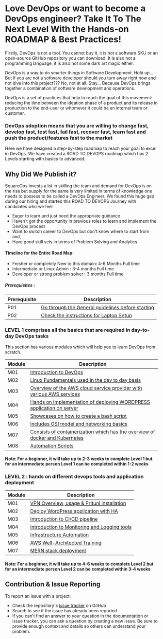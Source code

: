 # Love DevOps or want to become a DevOps engineer? Take It To The Next Level With the Hands-on ROADMAP & Best Practices! 

Firstly, DevOps is not a tool. You cannot buy it, it is not a software SKU or an open-source GitHub repository you can download. It is also not a programming language, it is also not some dark art magic either.

DevOps is a way to do smarter things in Software Development. Hold up... But if you are not a software developer should you turn away right now and not dive into this project??? No, not at all. Stay... Because DevOps brings together a combination of software development and operations. 

DevOps is a set of practices that help to reach the goal of this movement: reducing the time between the ideation phase of a product and its release in production to the end-user or whomever it could be an internal team or customer.

### DevOps adoption means that you are willing to change fast, develop fast, test fast, fail fast, recover fast, learn fast and push the product/features fast to the market

Here we have designed a step-by-step roadmap to reach your goal to excel in DevOps. We have created a ROAD TO DEVOPS roadmap which has 2 Levels starting with basics to advanced. 

## Why Did We Publish it?

SquareOps invests a lot in skilling the team and demand for DevOps is on the rise but supply for the same is very limited in terms of knowledge one needs to possess to be called a DevOps Engineer. We found this huge gap during our hiring and started this ROAD TO DEVOPS Journey with candidates who we feel 
- Eager to learn and just need the appropriate guidance 
- Haven't got the opportunity in previous roles to learn and implement the DevOps process
- Want to switch career to DevOps but don't know where to start from and, 
- Have good skill sets in terms of Problem Solving and Analytics 

#### Timeline for the Entire Road Map:
- Fresher or completely New to this domain: 4-6 Months Full time 
- Intermediate or Linux Admin : 3-4 months Full time 
- Developer or strong problem solver :  3 months Full time 

##### Prerequisites :
| Prerequisite |   Description  |
|---------|----------------|
|  P01    | [Go through the General guidelines before starting ](https://github.com/maithelys/rtd/blob/main/GeneralGuidelines.md)  |
|  P02    | [Check the instructions for Laptop Setup](https://github.com/maithelys/rtd/blob/main/LaptopSetupInstructions.md) |

### LEVEL 1 comprises all the basics that are required in day-to-day DevOps tasks 

This section has various modules which will help you to learn DevOps from scratch.

| Module |   Description  |
|---------|----------------|
|  M01    | [Introduction to DevOps ](https://github.com/maithelys/rtd/tree/main/Level-1/M1-IntroductionToDevops)  |
|  M02    | [Linux Fundamentals used in the day to day basis ](https://github.com/maithelys/rtd/tree/main/Level-1/M2-LinuxFundamentals)  |
|  M03    | [Overview of the AWS cloud service provider with various AWS services ](https://github.com/maithelys/rtd/tree/main/Level-1/M3-AWSBasics)  |
|  M04    | [Hands on implementation of deploying WORDPRESS application on server ](https://github.com/maithelys/rtd/tree/main/Level-1/M4-WebApp2Tier)  |
|  M05    | [Showcases on how to create a bash script  ](https://github.com/maithelys/rtd/tree/main/Level-1/M5-Bashscripts)  |
|  M06    | [Includes OSI model and networking basics  ](https://github.com/maithelys/rtd/tree/main/Level-1/M6-Networking)  |
|  M07    | [Consists of containerization which has the overview of docker and Kubernetes   ](https://github.com/maithelys/rtd/tree/main/Level-1/M7-Containerization)  |
|  M08    | [Automation Scripts](https://github.com/maithelys/rtd/tree/main/Level-1/M8-Scripts)  |

#### Note: For a beginner, it will take up to 2-3 weeks to complete Level 1 but for an intermediate person Level 1 can be completed within 1-2 weeks  

### LEVEL 2 : hands on different devops tools and application deployment  

| Module |   Description  |
|---------|----------------|
|  M01    | [VPN Overview, usage & Pritunl installation](https://github.com/maithelys/rtd/tree/main/Level-2/M1-VPN)  |
|  M02    | [Deploy WordPress application with HA](https://github.com/maithelys/rtd/tree/main/Level-2/M2-WebApp2TierHA)  |
|  M03    | [Introduction to CI/CD pipeline](https://github.com/maithelys/rtd/tree/main/Level-2/M3-CI-CD)  |
|  M04    | [Introduction to Monitoring and Logging tools](https://github.com/maithelys/rtd/blob/main/Level-2/M4-Observability)  |
|  M05    | [Infrastructure Automation](https://github.com/maithelys/rtd/tree/main/Level-2/M5-InfraAutomation)  |
|  M06    | [AWS Well-Architected Training](https://github.com/maithelys/rtd/tree/main/Level-2/M6-WellArchitectedTraining)  |
|  M07    | [MERN stack deployment ](https://github.com/maithelys/rtd/blob/main/Level-2/M7-WebApp3Tier-MERN)  |


#### Note: For a beginner, it will take up to 4-6 weeks to complete Level 2 but for an intermediate person Level 2 can be completed within 3-4 weeks  

## Contribution & Issue Reporting

To report an issue with a project:

- Check the repository's [issue tracker](https://github.com/maithelys/rtd/issues) on GitHub
- Search to see if the issue has already been reported
- If you can't find an answer to your question in the documentation or issue tracker, you can ask a question by creating a new issue. Be sure to provide enough context and details so others can understand your problem.